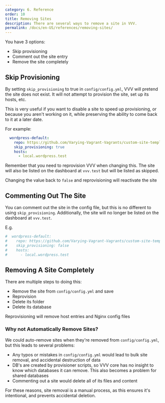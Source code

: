 ```yaml
---
category: 6. Reference
order: 10
title: Removing Sites
description: There are several ways to remove a site in VVV.
permalink: /docs/en-US/references/removing-sites/
---
```


You have 3 options:

 - Skip provisioning
 - Comment out the site entry
 - Remove the site completely

## Skip Provisioning

By setting `skip_provisioning` to true in `config/config.yml`, VVV will pretend the site does not exist. It will not attempt to provision the site, set up its hosts, etc.

This is very useful if you want to disable a site to speed up provisioning, or because you aren't working on it, while preserving the ability to come back to it at a later date.

For example:

```yaml
  wordpress-default:
    repo: https://github.com/Varying-Vagrant-Vagrants/custom-site-template.git
    skip_provisioning: true
    hosts:
      - local.wordpress.test
```

Remember that you need to reprovision VVV when changing this. The site will also be listed on the dashboard at `vvv.test` but will be listed as skipped.

Changing the value back to `false` and reprovisioning will reactivate the site

## Commenting Out The Site

You can comment out the site in the config file, but this is no different to using `skip_provisioning`. Additionally, the site will no longer be listed on the dashboard at `vvv.test`.

E.g.


```yaml
#  wordpress-default:
#    repo: https://github.com/Varying-Vagrant-Vagrants/custom-site-template.git
#    skip_provisioning: false
#    hosts:
#      - local.wordpress.test
```

## Removing A Site Completely

There are multiple steps to doing this:

 - Remove the site from `config/config.yml` and save
 - Reprovision
 - Delete its folder
 - Delete its database

Reprovisioning will remove host entries and Nginx config files

### Why not Automatically Remove Sites?

We could auto-remove sites when they're removed from `config/config.yml`, but this leads to several problems:

 - Any typos or mistakes in `config/config.yml` would lead to bulk site removal, and accidental destruction of data
 - DB's are created by provisioner scripts, so VVV core has no insight to know which databases it can remove. This also becomes a problem for shared databases
 - Commenting out a site would delete all of its files and content

For these reasons, site removal is a manual process, as this ensures it's intentional, and prevents accidental deletion.
